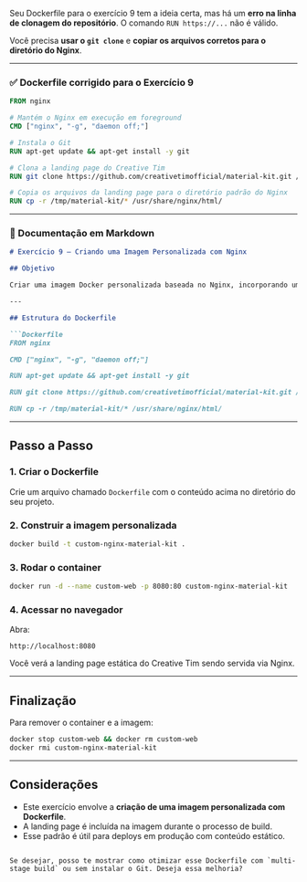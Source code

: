 Seu Dockerfile para o exercício 9 tem a ideia certa, mas há um **erro na linha de clonagem do repositório**. O comando `RUN https://...` não é válido.

Você precisa **usar o `git clone`** e **copiar os arquivos corretos para o diretório do Nginx**.

---

### ✅ Dockerfile corrigido para o Exercício 9

```Dockerfile
FROM nginx

# Mantém o Nginx em execução em foreground
CMD ["nginx", "-g", "daemon off;"]

# Instala o Git
RUN apt-get update && apt-get install -y git

# Clona a landing page do Creative Tim
RUN git clone https://github.com/creativetimofficial/material-kit.git /tmp/material-kit

# Copia os arquivos da landing page para o diretório padrão do Nginx
RUN cp -r /tmp/material-kit/* /usr/share/nginx/html/
```

---

### 📄 Documentação em Markdown

```markdown
# Exercício 9 – Criando uma Imagem Personalizada com Nginx

## Objetivo

Criar uma imagem Docker personalizada baseada no Nginx, incorporando uma landing page estática do Creative Tim. O container resultante deve ser capaz de servir o conteúdo HTML/CSS automaticamente ao ser iniciado.

---

## Estrutura do Dockerfile

```Dockerfile
FROM nginx

CMD ["nginx", "-g", "daemon off;"]

RUN apt-get update && apt-get install -y git

RUN git clone https://github.com/creativetimofficial/material-kit.git /tmp/material-kit

RUN cp -r /tmp/material-kit/* /usr/share/nginx/html/
```

---

## Passo a Passo

### 1. Criar o Dockerfile

Crie um arquivo chamado `Dockerfile` com o conteúdo acima no diretório do seu projeto.

### 2. Construir a imagem personalizada

```bash
docker build -t custom-nginx-material-kit .
```

### 3. Rodar o container

```bash
docker run -d --name custom-web -p 8080:80 custom-nginx-material-kit
```

### 4. Acessar no navegador

Abra:

```
http://localhost:8080
```

Você verá a landing page estática do Creative Tim sendo servida via Nginx.

---

## Finalização

Para remover o container e a imagem:

```bash
docker stop custom-web && docker rm custom-web
docker rmi custom-nginx-material-kit
```

---

## Considerações

- Este exercício envolve a **criação de uma imagem personalizada com Dockerfile**.
- A landing page é incluída na imagem durante o processo de build.
- Esse padrão é útil para deploys em produção com conteúdo estático.

```

Se desejar, posso te mostrar como otimizar esse Dockerfile com `multi-stage build` ou sem instalar o Git. Deseja essa melhoria?